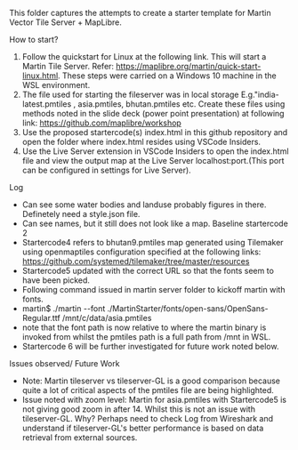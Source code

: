 This folder captures the attempts to create a starter template for Martin Vector Tile Server + MapLibre.


How to start?
1) Follow the quickstart for Linux at the following link. This will start a Martin Tile Server. Refer: https://maplibre.org/martin/quick-start-linux.html. These steps were carried on a Windows 10 machine in the WSL environment.
2) The file used for starting the fileserver was in local storage E.g."india-latest.pmtiles , asia.pmtiles, bhutan.pmtiles etc. Create these files using methods noted in the slide deck (power point presentation) at following link: https://github.com/maplibre/workshop
3) Use the proposed startercode(s) index.html in this github repository and open the folder where index.html resides using VSCode Insiders.
4) Use the Live Server extension in VSCode Insiders to open the index.html file and view the output map at the Live Server localhost:port.(This port can be configured in settings for Live Server).


Log
- Can see some water bodies and landuse probably figures in there. Definetely need a style.json file.
- Can see names, but it still does not look  like a map. Baseline startercode 2
- Startercode4 refers to bhutan9.pmtiles map generated using Tilemaker using openmaptiles configuration specified at the following links: https://github.com/systemed/tilemaker/tree/master/resources
- Startercode5 updated with the correct URL so that the fonts seem to have been picked.
- Following command issued in martin server folder to kickoff martin with fonts. 
- martin$ ./martin --font ./MartinStarter/fonts/open-sans/OpenSans-Regular.ttf  /mnt/c/data/asia.pmtiles
- note that the font path is now relative to where the martin binary is invoked from whilst the pmtiles path is a full path from /mnt in WSL.
- Startercode 6 will be further investigated for future work noted below. 


Issues observed/ Future Work
- Note: Martin tileserver vs tileserver-GL is a good comparison because quite a lot of critical aspects of the pmtiles file are being highlighted.
- Issue noted with zoom level: Martin for asia.pmtiles with Startercode5 is not giving good zoom in after 14. Whilst this is not an issue with tileserver-GL. Why? Perhaps need to check Log from Wireshark and understand if tileserver-GL's better performance is based on data retrieval from external sources.
